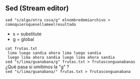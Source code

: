## Sed (Stream editor)

``` sed "s/algo/otra cosa/g" elnombredemiarchivo > comoquieroquesellameelresultado ```
* s = substitute  
* g = global  

``` cat frutas.txt ```  
``` lima luego sandia ahora lima luego sandia```  
``` luego lima ahora sandia luego lima ahora sandia```  
``` sed "s/lima/guanabana/g" frutas.txt > frutasconguanabanas ```  
¿Qué pasa si omitimos la "g" ?  
``` sed "s/lima/guanabana/" frutas.txt > frutasconguanabana ```
